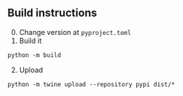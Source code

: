 ## Build instructions

0. Change version at `pyproject.toml`
1. Build it

```
python -m build
```
2. Upload

```
python -m twine upload --repository pypi dist/*
```
